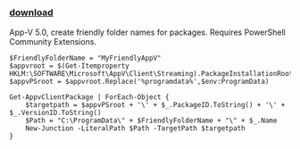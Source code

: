 ﻿---
pid:            4574
parent:         0
children:       
poster:         Christoph Wegene
title:          
date:           2013-11-01 05:08:04
description:    App-V 5.0, create friendly folder names for packages. Requires PowerShell Community Extensions.
format:         posh
---

# 

### [download](4574.ps1)  

App-V 5.0, create friendly folder names for packages. Requires PowerShell Community Extensions.

```posh
$FriendlyFolderName = "MyFriendlyAppV"
$appvroot = $(Get-Itemproperty HKLM:\SOFTWARE\Microsoft\AppV\Client\Streaming).PackageInstallationRoot
$appvPSroot = $appvroot.Replace('%programdata%',$env:ProgramData)

Get-AppvClientPackage | ForEach-Object {
    $targetpath = $appvPSroot + '\' + $_.PackageID.ToString() + '\' + $_.VersionID.ToString()
	$Path = "C:\ProgramData\" + $FriendlyFolderName + "\" + $_.Name
	New-Junction -LiteralPath $Path -TargetPath $targetpath
}
```
